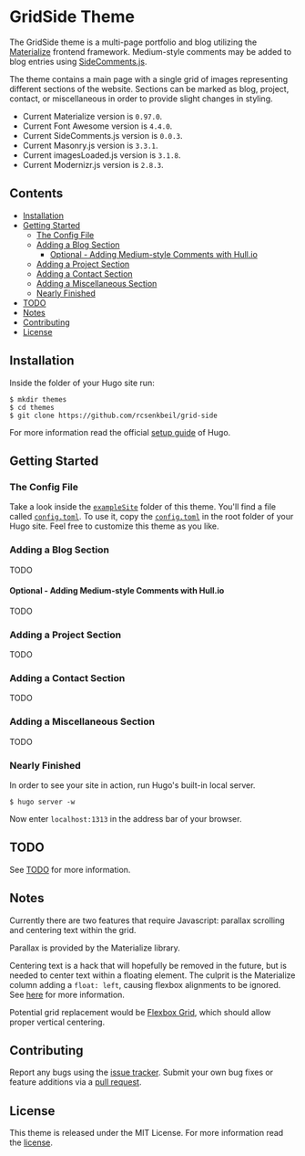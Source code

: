 GridSide Theme
==============

The GridSide theme is a multi-page portfolio and blog utilizing the
[Materialize][materialize] frontend framework. Medium-style comments may be
added to blog entries using [SideComments.js][sidecomments.js].

The theme contains a main page with a single grid of images representing
different sections of the website. Sections can be marked as blog, project,
contact, or miscellaneous in order to provide slight changes in styling.

- Current Materialize version is `0.97.0`.
- Current Font Awesome version is `4.4.0`.
- Current SideComments.js version is `0.0.3`.
- Current Masonry.js version is `3.3.1`.
- Current imagesLoaded.js version is `3.1.8`.
- Current Modernizr.js version is `2.8.3`.

Contents
--------

- [Installation](#installation)
- [Getting Started](#getting-started)
    - [The Config File](#the-config-file) 
    - [Adding a Blog Section](#adding-a-blog-section)
        - [Optional - Adding Medium-style Comments with Hull.io](#optional---adding-medium-style-comments-with-hullio)
    - [Adding a Project Section](#adding-a-project-section)
    - [Adding a Contact Section](#adding-a-contact-section)
    - [Adding a Miscellaneous Section](#adding-a-miscellaneous-section)
    - [Nearly Finished](#nearly-finished)
- [TODO](#todo)
- [Notes](#notes)
- [Contributing](#contributing)
- [License](#license)

Installation
------------

Inside the folder of your Hugo site run:

    $ mkdir themes
    $ cd themes
    $ git clone https://github.com/rcsenkbeil/grid-side

For more information read the official [setup guide][setup_guide] of Hugo.

Getting Started
---------------

### The Config File ###

Take a look inside the [`exampleSite`][exampleSite] folder of this theme.
You'll find a file called [`config.toml`][config.toml]. To use it, copy the
[`config.toml`][config.toml] in the root folder of your Hugo site. Feel free
to customize this theme as you like.

### Adding a Blog Section ###

TODO

#### Optional - Adding Medium-style Comments with Hull.io ####

TODO

### Adding a Project Section ###

TODO

### Adding a Contact Section ###

TODO

### Adding a Miscellaneous Section ###

TODO

### Nearly Finished ###

In order to see your site in action, run Hugo's built-in local server. 

    $ hugo server -w

Now enter `localhost:1313` in the address bar of your browser.

TODO
----

See [TODO][todo] for more information.

Notes
-----

Currently there are two features that require Javascript: parallax scrolling
and centering text within the grid.

Parallax is provided by the Materialize library.

Centering text is a hack that will hopefully be removed in the future, but
is needed to center text within a floating element. The culprit is the
Materialize column adding a `float: left`, causing flexbox alignments to
be ignored. See [here][centering_problem] for more information.

Potential grid replacement would be [Flexbox Grid][flexbox_grid], which
should allow proper vertical centering.

Contributing
------------

Report any bugs using the [issue tracker][issue_tracker]. Submit your own bug
fixes or feature additions via a [pull request][pull_request].

License
-------

This theme is released under the MIT License. For more information read the
[license][license].

[materialize]: http://www.materializecss.com/
[sidecomments.js]: https://github.com/aroc/side-comments
[setup_guide]: http://gohugo.io/overview/installing/
[exampleSite]: https://github.com/rcsenkbeil/grid-side/tree/master/exampleSite
[config.toml]: https://github.com/rcsenkbeil/grid-side/blob/master/exampleSite/config.toml
[issue_tracker]: https://github.com/rcsenkbeil/grid-side/issues
[pull_request]: https://github.com/rcsenkbeil/grid-side/pulls
[license]: https://github.com/rcsenkbeil/grid-side/blob/master/LICENSE
[centering_problem]: https://github.com/Dogfalo/materialize/issues/1241
[flexbox_grid]: http://flexboxgrid.com
[todo]: https://github.com/rcsenkbeil/grid-side/blob/master/TODO

